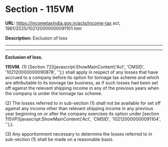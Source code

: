 # Section - 115VM

**URL:** https://incometaxindia.gov.in/acts/income-tax act, 1961/2025/102120000000091101.htm

**Description:** Exclusion of loss

---

****  
  
**Exclusion of loss.**

**115VM.** (1) [Section 72](javascript:ShowMainContent\('Act', 'CMSID', '102120000000090878', ''\);) shall apply in respect of any losses that have accrued to a company before its option for tonnage tax scheme and which are attributable to its tonnage tax business, as if such losses had been set off against the relevant shipping income in any of the previous years when the company is under the tonnage tax scheme.

(2) The losses referred to in sub-section (1) shall not be available for set off against any income other than relevant shipping income in any previous year beginning on or after the company exercises its option under [section 115VP](javascript:ShowMainContent\('Act', 'CMSID', '102120000000091104', ''\);).

(3) Any apportionment necessary to determine the losses referred to in sub-section (1) shall be made on a reasonable basis.